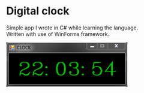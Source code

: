 # Digital clock

Simple app I wrote in C# while learning the language.  
Written with use of WinForms framework.  

![clock](pics/clock.png)
